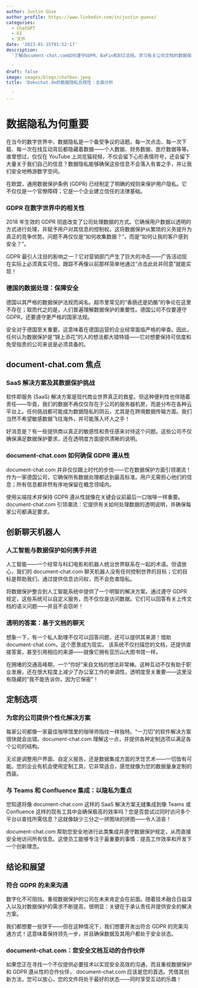 ```yaml
---
author: Justin Güse
author_profile: https://www.linkedin.com/in/justin-guese/
categories:
  - ChatGPT
  - KI
  - 文件
date: '2023-01-15T01:52:17'
description:
  '了解document-chat.com如何遵守GDPR、BaFin和BSI法规。学习有关公司文档的数据保护和安全的所有知识。

  '
draft: false
image: images/blogs/chatbox.jpeg
title: 'Dokuchat.de的数据隐私合规性：全面分析

  '
---
```


# 数据隐私为何重要

在当今的数字世界中，数据隐私是一个备受争议的话题。每一次点击、每一次下载、每一次在线互动背后都隐藏着数据——个人数据、财务数据、医疗数据等等。谁曾想过，仅仅在 YouTube 上浏览猫视频，不仅会留下心形表情符号，还会留下大量关于我们自己的信息？数据隐私能够确保这些信息不会落入有害之手，并让我们安全地畅游数字空间。

在欧盟，通用数据保护条例 (GDPR) 已经制定了明确的规则来保护用户隐私。它不仅仅是一个官僚障碍；它是一个企业建立信任的法律基础。

### GDPR 在数字世界中的相关性

2018 年生效的 GDPR 彻底改变了公司处理数据的方式。它确保用户数据以透明的方式进行处理，并赋予用户对其信息的控制权。这将数据保护从繁琐的义务提升为真正的竞争优势。问题不再仅仅是“如何收集数据？”，而是“如何让我的客户感到安全？”。

GDPR 最引人注目的影响之一？它对营销部门产生了巨大的冲击——广告活动现在实际上必须真实可信，跟踪不再像以前那样简单地通过“点击此处并同意”就能实现！

### 德国的数据处理：保障安全

德国以其严格的数据保护法规而闻名。超市里常见的“香肠还是奶酪”的争论在这里不存在；取而代之的是，人们普遍理解数据保护的重要性。德国公司不仅要遵守 GDPR，还要遵守更严格的国家法规。

安全对于德国至关重要。这意味着在德国运营的企业经常面临严格的审查。因此，任何认为数据保护是“锦上添花”的人的想法都大错特错——它对想要保持可信度和免受指责的公司来说是必须具备的。

## document-chat.com 焦点

### SaaS 解决方案及其数据保护挑战

软件即服务 (SaaS) 解决方案是现代商业世界真正的救星。但这种便利性也伴随着责任——毕竟，我们的数据不再仅仅存在于公司的服务器机房，而是分布在各种云平台上。任何挑战都可能成为数据隐私的阴云，尤其是在跨境数据传输方面。我们当然不希望敏感数据飞往海外，并可能落入坏人之手！

好消息是？有一些提供商以真正的敏感性和责任感来对待这个问题。这些公司不仅确保满足数据保护要求，还在透明度方面提供清晰的说明。

### document-chat.com 如何确保 GDPR 遵从性

document-chat.com 并非仅仅跟上时代的步伐——它在数据保护方面引领潮流！作为一家德国公司，它确保所有数据处理都达到最高标准。用户无需担心他们的信息；所有信息都井然有序地保留在概念领域内。

使用尖端技术并保持 GDPR 遵从性就像在关键会议前最后一口咖啡一样重要。 document-chat.com 引领潮流：它提供有关如何处理数据的透明说明，并确保每家公司都满足要求。

## 创新聊天机器人

### 人工智能与数据保护如何携手并进

人工智能——一个经常与科幻电影和机器人统治世界联系在一起的术语。但请放心，我们的 document-chat.com 聊天机器人没有任何控制世界的目标；它的目标是帮助我们，通过提供信息访问权，而不会危害隐私。

将数据保护整合到人工智能系统中提供了一个明智的解决方案。通过遵守 GDPR 规定，这些系统可以自定义服务，而不仅仅是访问数据。它们可以回答有关上传文档的语义问题——并且不会窃听！

### 透明的答案：基于文档的聊天

想象一下，有一个私人助理不仅可以回答问题，还可以提供其来源！借助 document-chat.com，这个愿景成为现实。 该系统不仅扫描您的文档，还提供直接答案，甚至引用相应的来源——就像它拥有亚历山大图书馆一样。

在拥堵的交通高峰期，一个“你好”来自文档的想法非常棒。这种互动不仅有助于职业发展，还在很大程度上减少了办公室工作的单调性。透明度至关重要——这里没有隐藏的“我不能告诉你，因为它保密”！

## 定制选项

### 为您的公司提供个性化解决方案

每家公司都像一家最佳咖啡馆里的咖啡师指纹一样独特。“一刀切”的软件解决方案很快就会出错。document-chat.com 理解这一点，并提供各种定制选项以满足各个公司的结构。

无论是调整用户界面、自定义报告，还是数据集成方面的烹饪艺术——一切皆有可能。您的企业有机会使用定制工具，它非常适合，感觉就像为您的数据量身定制的西装。

### 与 Teams 和 Confluence 集成：以隐私为重点

您知道将像 document-chat.com 这样的 SaaS 解决方案无缝集成到像 Teams 或 Confluence 这样的现有工具中会确保极高的效率吗？您是否尝试过同时访问多个平台以查找所需信息？这就像缺少三分之一拼图块的拼图——令人沮丧！

document-chat.com 帮助您安全地进行此类集成并遵守数据保护规定，从而直接安全地访问所有信息。这使员工能够专注于最重要的事情：提高工作效率和开发下一个创新理念。

## 结论和展望

### 符合 GDPR 的未来沟通

数字化不可阻挡。重视数据保护的公司在未来肯定会在前面。随着技术融合日益深入以及对数据保护的需求不断提高，很明显：关键在于承认责任并提供安全的解决方案。

我们都想要一些饼干——但在这种情况下，我们想要开发出符合 GDPR 的完美沟通方式！这意味着保持领先一步，并且确保数据及其用户都处于安全状态。

### document-chat.com：您安全文档互动的合作伙伴

如果您正在寻找一个不仅提供必要技术以实现安全高效的沟通，而且重视数据保护和 GDPR 遵从性的合作伙伴， document-chat.com 应该是您的首选。凭借其创新方法，您可以放心，您的文件将处于最好的状态——同时享受互动的乐趣！
